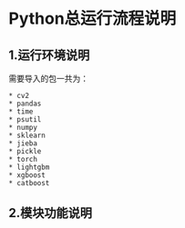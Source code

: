# Python总运行流程说明
## 1.运行环境说明
需要导入的包一共为：
``````
* cv2
* pandas
* time
* psutil
* numpy
* sklearn
* jieba
* pickle
* torch
* lightgbm
* xgboost
* catboost
``````

## 2.模块功能说明